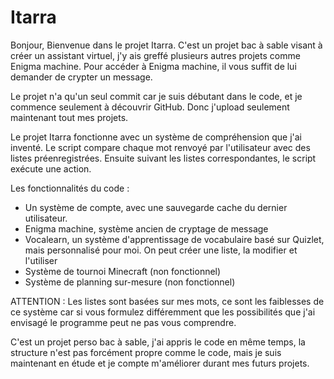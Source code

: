 # Itarra

Bonjour,
Bienvenue dans le projet Itarra. C'est un projet bac à sable visant à créer un assistant virtuel, j'y ais greffé plusieurs autres projets comme Enigma machine.
Pour accéder à Enigma machine, il vous suffit de lui demander de crypter un message.

Le projet n'a qu'un seul commit car je suis débutant dans le code, et je commence seulement à découvrir GitHub. 
Donc j'upload seulement maintenant tout mes projets.

Le projet Itarra fonctionne avec un système de compréhension que j'ai inventé. Le script compare chaque mot renvoyé par l'utilisateur avec des listes préenregistrées.
Ensuite suivant les listes correspondantes, le script exécute une action.

Les fonctionnalités du code :
  - Un système de compte, avec une sauvegarde cache du dernier utilisateur.
  - Enigma machine, système ancien de cryptage de message
  - Vocalearn, un système d'apprentissage de vocabulaire basé sur Quizlet, mais personnalisé pour moi. On peut créer une liste, la modifier et l'utiliser
  - Système de tournoi Minecraft (non fonctionnel)
  - Système de planning sur-mesure (non fonctionnel)
  
  ATTENTION : Les listes sont basées sur mes mots, ce sont les faiblesses de ce système car si vous formulez différemment que les possibilités que j'ai envisagé
  le programme peut ne pas vous comprendre.

C'est un projet perso bac à sable, j'ai appris le code en même temps, la structure n'est pas forcément propre comme le code, mais je suis maintenant en étude et je compte m'améliorer durant mes futurs projets.
